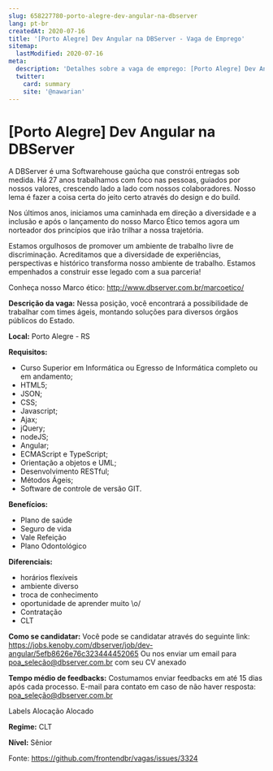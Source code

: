 ```yaml
---
slug: 658227780-porto-alegre-dev-angular-na-dbserver
lang: pt-br
createdAt: 2020-07-16
title: '[Porto Alegre] Dev Angular na DBServer - Vaga de Emprego'
sitemap:
  lastModified: 2020-07-16
meta:
  description: 'Detalhes sobre a vaga de emprego: [Porto Alegre] Dev Angular na DBServer'
  twitter:
    card: summary
    site: '@nawarian'
---
```


# [Porto Alegre] Dev Angular na DBServer

A DBServer é uma Softwarehouse gaúcha que constrói entregas sob medida. Há 27 anos trabalhamos com foco nas pessoas, guiados por nossos valores, crescendo lado a lado com nossos colaboradores. Nosso lema é fazer a coisa certa do jeito certo através do design e do build.

Nos últimos anos, iniciamos uma caminhada em direção a diversidade e a inclusão e após o lançamento do nosso Marco Ético temos agora um norteador dos princípios que irão trilhar a nossa trajetória.

Estamos orgulhosos de promover um ambiente de trabalho livre de discriminação. Acreditamos que a diversidade de experiências, perspectivas e histórico transforma nosso ambiente de trabalho. Estamos empenhados a construir esse legado com a sua parceria!

Conheça nosso Marco ético: http://www.dbserver.com.br/marcoetico/

**Descrição da vaga:**
Nessa posição, você encontrará a possibilidade de trabalhar com times ágeis, montando soluções para diversos órgãos públicos do Estado.

**Local:**
Porto Alegre - RS

**Requisitos:**
- Curso Superior em Informática ou Egresso de Informática completo ou em andamento;
- HTML5;
- JSON;
- CSS;
- Javascript;
- Ajax;
- jQuery;
- nodeJS;
- Angular;
- ECMAScript e TypeScript;
- Orientação a objetos e UML;
- Desenvolvimento RESTful;
- Métodos Ágeis;
- Software de controle de versão GIT.

**Benefícios:**
- Plano de saúde
- Seguro de vida
- Vale Refeição
- Plano Odontológico

**Diferenciais:**
- horários flexíveis
- ambiente diverso
- troca de conhecimento
- oportunidade de aprender muito \o/
- Contratação
- CLT

**Como se candidatar:**
Você pode se candidatar através do seguinte link:
https://jobs.kenoby.com/dbserver/job/dev-angular/5efb8626e76c323444452065
Ou nos enviar um email para poa_selecão@dbserver.com.br com seu CV anexado

**Tempo médio de feedbacks:**
Costumamos enviar feedbacks em até 15 dias após cada processo.
E-mail para contato em caso de não haver resposta: poa_seleção@dbserver.com.br

Labels
Alocação
Alocado

**Regime:**
CLT

**Nível:**
Sênior

Fonte: https://github.com/frontendbr/vagas/issues/3324